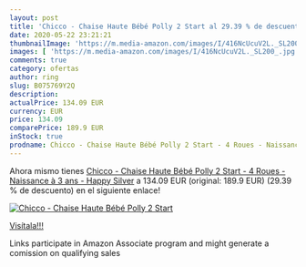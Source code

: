 ```yaml
---
layout: post
title: 'Chicco - Chaise Haute Bébé Polly 2 Start al 29.39 % de descuento'
date: 2020-05-22 23:21:21
thumbnailImage: 'https://m.media-amazon.com/images/I/416NcUcuV2L._SL200_.jpg'
images: [ 'https://m.media-amazon.com/images/I/416NcUcuV2L._SL200_.jpg' ]
comments: true
category: ofertas
author: ring
slug: B075769Y2Q
description:
actualPrice: 134.09 EUR
currency: EUR
price: 134.09
comparePrice: 189.9 EUR
inStock: true
prodname: Chicco - Chaise Haute Bébé Polly 2 Start - 4 Roues - Naissance à 3 ans - Happy Silver
---
```


Ahora mismo tienes [Chicco - Chaise Haute Bébé Polly 2 Start - 4 Roues - Naissance à 3 ans - Happy Silver](https://www.amazon.fr/dp/B075769Y2Q/?tag=tolees0d-21) a 134.09 EUR (original: 189.9 EUR) (29.39 %  de descuento) en el siguiente enlace!

[![Chicco - Chaise Haute Bébé Polly 2 Start](https://m.media-amazon.com/images/I/416NcUcuV2L._SL200_.jpg)](https://www.amazon.fr/dp/B075769Y2Q/?tag=tolees0d-21)

[Visítala!!!](https://www.amazon.fr/dp/B075769Y2Q/?tag=tolees0d-21)

Links participate in Amazon Associate program and might generate a comission on qualifying sales
